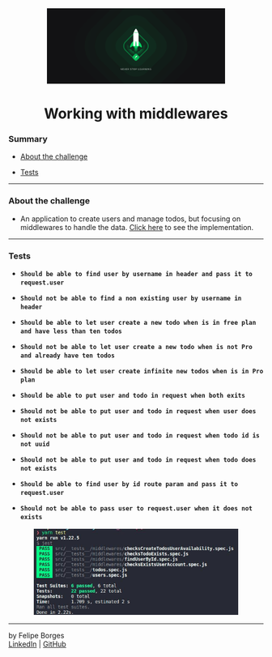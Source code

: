 <div align="center">
	<a href="https://pages.rocketseat.com.br/ignite" target="_blank">
		<img src="./.github/ignite.png" alt="Logo" width="70%""/>
	</a>
</div>

<div align="center">
	<h1>Working with middlewares</h1>
</div>

### Summary

- [About the challenge](#about-the-challenge)

- [Tests](#Tests)
<hr>

### About the challenge

- An application to create users and manage todos, but focusing on middlewares to handle the data. [Click here](https://github.com/felipejsborges/ignite-nodejs-02/commit/6310e44ff0ca216aa3e34bbb80d74afa596adc45) to see the implementation.
<hr>

### Tests

- **`Should be able to find user by username in header and pass it to request.user`**

- **`Should not be able to find a non existing user by username in header`**

- **`Should be able to let user create a new todo when is in free plan and have less than ten todos`**

- **`Should not be able to let user create a new todo when is not Pro and already have ten todos`**

- **`Should be able to let user create infinite new todos when is in Pro plan`**

- **`Should be able to put user and todo in request when both exits`**

- **`Should not be able to put user and todo in request when user does not exists`**

- **`Should not be able to put user and todo in request when todo id is not uuid`**

- **`Should not be able to put user and todo in request when todo does not exists`**

- **`Should be able to find user by id route param and pass it to request.user`**

- **`Should not be able to pass user to request.user when it does not exists`**

 
<div align="center" style="margin-top: 16px;">	
	<img src="./.github/tests.jpeg" alt="tests" style="max-width:80%"/>
</div>
<hr>

by Felipe Borges<br>
[LinkedIn](https://www.linkedin.com/in/felipejsborges) | [GitHub](https://github.com/felipejsborges)
